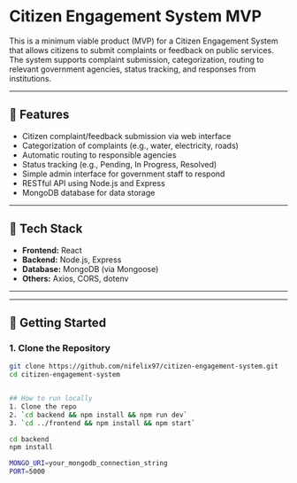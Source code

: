 # Citizen Engagement System MVP

This is a minimum viable product (MVP) for a Citizen Engagement System that allows citizens to submit complaints or feedback on public services. The system supports complaint submission, categorization, routing to relevant government agencies, status tracking, and responses from institutions.

---

## 📌 Features

- Citizen complaint/feedback submission via web interface
- Categorization of complaints (e.g., water, electricity, roads)
- Automatic routing to responsible agencies
- Status tracking (e.g., Pending, In Progress, Resolved)
- Simple admin interface for government staff to respond
- RESTful API using Node.js and Express
- MongoDB database for data storage

---

## 🧱 Tech Stack

- **Frontend:** React
- **Backend:** Node.js, Express
- **Database:** MongoDB (via Mongoose)
- **Others:** Axios, CORS, dotenv

---


---

## 🚀 Getting Started

### 1. Clone the Repository

```bash
git clone https://github.com/nifelix97/citizen-engagement-system.git
cd citizen-engagement-system


## How to run locally
1. Clone the repo
2. `cd backend && npm install && npm run dev`
3. `cd ../frontend && npm install && npm start`

cd backend
npm install

MONGO_URI=your_mongodb_connection_string
PORT=5000


